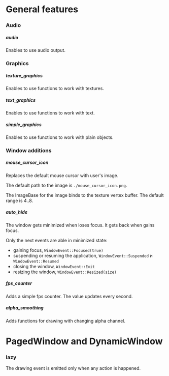 # General features

### Audio

##### audio

Enables to use audio output.



### Graphics

##### texture_graphics

Enables to use functions to work with textures.

##### text_graphics

Enables to use functions to work with text.

##### simple_graphics

Enables to use functions to work with plain objects.



### Window additions

##### mouse_cursor_icon

Replaces the default mouse cursor with user's image.

The default path to the image is `./mouse_cursor_icon.png`.

The ImageBase for the image binds to the texture vertex buffer.
The default range is 4..8.

##### auto_hide

The window gets minimized when loses focus.
It gets back when gains focus.

Only the next events are able in minimized state:
 - gaining focus, `WindowEvent::Focused(true)`
 - suspending or resuming the application,
 `WindowEvent::Suspended` и `WindowEvent::Resumed`
 - closing the window, `WindowEvent::Exit`
 - resizing the window, `WindowEvent::Resized(size)`

##### fps_counter

Adds a simple fps counter. The value updates every second.

##### alpha_smoothing

Adds functions for drawing with changing alpha channel.



# PagedWindow and DynamicWindow

### lazy

The drawing event is emitted only when any action is happened.